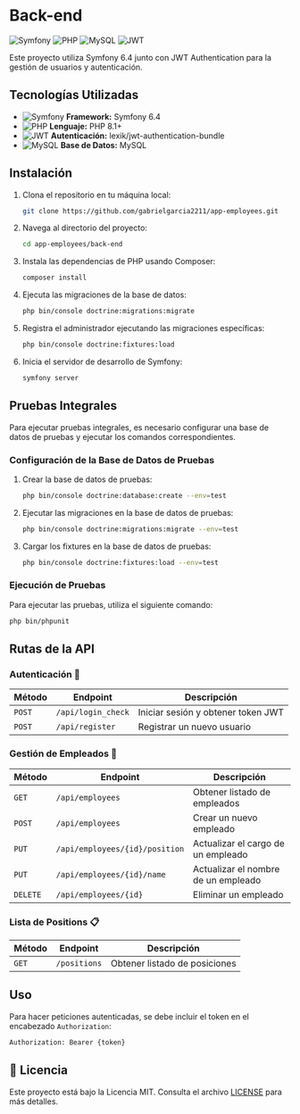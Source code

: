 # Back-end

![Symfony](https://img.shields.io/badge/Symfony-6.4-black?style=for-the-badge&logo=symfony)
![PHP](https://img.shields.io/badge/PHP-8.1%2B-blue?style=for-the-badge&logo=php)
![MySQL](https://img.shields.io/badge/MySQL-Database-orange?style=for-the-badge&logo=mysql)
![JWT](https://img.shields.io/badge/JWT-Authentication-red?style=for-the-badge&logo=jsonwebtokens)

Este proyecto utiliza Symfony 6.4 junto con JWT Authentication para la gestión de usuarios y autenticación. 

## Tecnologías Utilizadas
- ![Symfony](https://img.shields.io/badge/-Symfony-black?style=flat-square&logo=symfony) **Framework:** Symfony 6.4
- ![PHP](https://img.shields.io/badge/-PHP-777BB4?style=flat-square&logo=php) **Lenguaje:** PHP 8.1+
- ![JWT](https://img.shields.io/badge/-JWT-red?style=flat-square&logo=jsonwebtokens) **Autenticación:** lexik/jwt-authentication-bundle
- ![MySQL](https://img.shields.io/badge/-MySQL-4479A1?style=flat-square&logo=mysql) **Base de Datos:** MySQL

## Instalación

1. Clona el repositorio en tu máquina local:
    ```bash
    git clone https://github.com/gabrielgarcia2211/app-employees.git
    ```

2. Navega al directorio del proyecto:
    ```bash
    cd app-employees/back-end
    ```

3. Instala las dependencias de PHP usando Composer:
    ```bash
    composer install
    ```

4. Ejecuta las migraciones de la base de datos:
    ```bash
    php bin/console doctrine:migrations:migrate
    ```

5. Registra el administrador ejecutando las migraciones específicas:
    ```bash
    php bin/console doctrine:fixtures:load
    ```

6. Inicia el servidor de desarrollo de Symfony:
    ```bash
    symfony server
    ```

## Pruebas Integrales

Para ejecutar pruebas integrales, es necesario configurar una base de datos de pruebas y ejecutar los comandos correspondientes.

### Configuración de la Base de Datos de Pruebas

1. Crear la base de datos de pruebas:
    ```bash
    php bin/console doctrine:database:create --env=test
    ```

2. Ejecutar las migraciones en la base de datos de pruebas:
    ```bash
    php bin/console doctrine:migrations:migrate --env=test
    ```

3. Cargar los fixtures en la base de datos de pruebas:
    ```bash
    php bin/console doctrine:fixtures:load --env=test
    ```

### Ejecución de Pruebas

Para ejecutar las pruebas, utiliza el siguiente comando:
```bash
php bin/phpunit
```

## Rutas de la API

### Autenticación 🔐
| Método | Endpoint | Descripción |
|--------|---------|-------------|
| `POST` | `/api/login_check` | Iniciar sesión y obtener token JWT |
| `POST` | `/api/register` | Registrar un nuevo usuario |

### Gestión de Empleados 👥
| Método | Endpoint | Descripción |
|--------|---------|-------------|
| `GET` | `/api/employees` | Obtener listado de empleados |
| `POST` | `/api/employees` | Crear un nuevo empleado |
| `PUT` | `/api/employees/{id}/position` | Actualizar el cargo de un empleado |
| `PUT` | `/api/employees/{id}/name` | Actualizar el nombre de un empleado |
| `DELETE` | `/api/employees/{id}` | Eliminar un empleado |

### Lista de Positions 📋
| Método | Endpoint | Descripción |
|--------|---------|-------------|
| `GET` | `/positions` | Obtener listado de posiciones |

## Uso
Para hacer peticiones autenticadas, se debe incluir el token en el encabezado `Authorization`:
```bash
Authorization: Bearer {token}
```

## 📄 Licencia

Este proyecto está bajo la Licencia MIT. Consulta el archivo [LICENSE](LICENSE) para más detalles.
